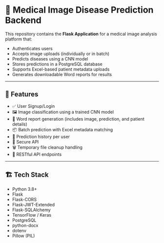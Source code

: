 # 🧠 Medical Image Disease Prediction Backend

This repository contains the **Flask Application** for a medical image analysis platform that:
- Authenticates users
- Accepts image uploads (individually or in batch)
- Predicts diseases using a CNN model
- Stores predictions in a PostgreSQL database
- Supports Excel-based patient metadata uploads
- Generates downloadable Word reports for results

---

## 🚀 Features

- ✅ User Signup/Login
- 🖼️ Image classification using a trained CNN model
- 🧾 Word report generation (includes image, prediction, and patient details)
- 📦 Batch prediction with Excel metadata matching
- 🧠 Prediction history per user
- 🔐 Secure API
- 🗑️ Temporary file cleanup handling
- 📡 RESTful API endpoints

---

## 🏗️ Tech Stack

- Python 3.8+
- Flask
- Flask-CORS
- Flask-JWT-Extended
- Flask-SQLAlchemy
- TensorFlow / Keras
- PostgreSQL
- python-docx
- dotenv
- Pillow (PIL)



